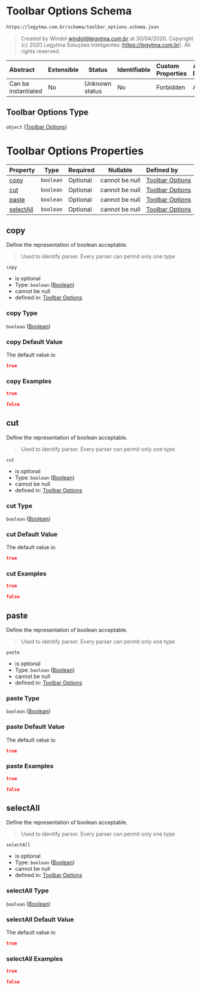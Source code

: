 # Toolbar Options Schema

```txt
https://legytma.com.br/schema/toolbar_options.schema.json
```




> Created by Windol [windol@legytma.com.br](mailto:windol@legytma.com.br) at 30/04/2020.
> Copyright (c) 2020 Legytma Soluções Inteligentes (<https://legytma.com.br>). All rights reserved.
>

| Abstract            | Extensible | Status         | Identifiable | Custom Properties | Additional Properties | Access Restrictions | Defined In                                                                                  |
| :------------------ | ---------- | -------------- | ------------ | :---------------- | --------------------- | ------------------- | ------------------------------------------------------------------------------------------- |
| Can be instantiated | No         | Unknown status | No           | Forbidden         | Allowed               | none                | [toolbar_options.schema.json](../schema/toolbar_options.schema.json) |

## Toolbar Options Type

`object` ([Toolbar Options](toolbar_options.md))

# Toolbar Options Properties

| Property                | Type      | Required | Nullable       | Defined by                                                                                                                                 |
| :---------------------- | --------- | -------- | -------------- | :----------------------------------------------------------------------------------------------------------------------------------------- |
| [copy](#copy)           | `boolean` | Optional | cannot be null | [Toolbar Options](button_bar_theme_data-properties-boolean.md)      |
| [cut](#cut)             | `boolean` | Optional | cannot be null | [Toolbar Options](button_bar_theme_data-properties-boolean.md)       |
| [paste](#paste)         | `boolean` | Optional | cannot be null | [Toolbar Options](button_bar_theme_data-properties-boolean.md)     |
| [selectAll](#selectAll) | `boolean` | Optional | cannot be null | [Toolbar Options](button_bar_theme_data-properties-boolean.md) |

## copy

Define the representation of boolean acceptable.


> Used to identify parser. Every parser can permit only one type
>

`copy`

-   is optional
-   Type: `boolean` ([Boolean](button_bar_theme_data-properties-boolean.md))
-   cannot be null
-   defined in: [Toolbar Options](button_bar_theme_data-properties-boolean.md)

### copy Type

`boolean` ([Boolean](button_bar_theme_data-properties-boolean.md))

### copy Default Value

The default value is:

```json
true
```

### copy Examples

```json
true
```

```json
false
```

## cut

Define the representation of boolean acceptable.


> Used to identify parser. Every parser can permit only one type
>

`cut`

-   is optional
-   Type: `boolean` ([Boolean](button_bar_theme_data-properties-boolean.md))
-   cannot be null
-   defined in: [Toolbar Options](button_bar_theme_data-properties-boolean.md)

### cut Type

`boolean` ([Boolean](button_bar_theme_data-properties-boolean.md))

### cut Default Value

The default value is:

```json
true
```

### cut Examples

```json
true
```

```json
false
```

## paste

Define the representation of boolean acceptable.


> Used to identify parser. Every parser can permit only one type
>

`paste`

-   is optional
-   Type: `boolean` ([Boolean](button_bar_theme_data-properties-boolean.md))
-   cannot be null
-   defined in: [Toolbar Options](button_bar_theme_data-properties-boolean.md)

### paste Type

`boolean` ([Boolean](button_bar_theme_data-properties-boolean.md))

### paste Default Value

The default value is:

```json
true
```

### paste Examples

```json
true
```

```json
false
```

## selectAll

Define the representation of boolean acceptable.


> Used to identify parser. Every parser can permit only one type
>

`selectAll`

-   is optional
-   Type: `boolean` ([Boolean](button_bar_theme_data-properties-boolean.md))
-   cannot be null
-   defined in: [Toolbar Options](button_bar_theme_data-properties-boolean.md)

### selectAll Type

`boolean` ([Boolean](button_bar_theme_data-properties-boolean.md))

### selectAll Default Value

The default value is:

```json
true
```

### selectAll Examples

```json
true
```

```json
false
```
